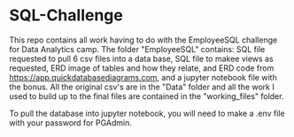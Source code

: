 # SQL-Challenge

This repo contains all work having to do with the EmployeeSQL challenge for Data Analytics camp. The folder "EmployeeSQL" contains: SQL file requested to pull 6 csv files into a data base, SQL file to makee views as requested, ERD image of tables and how they relate,  and ERD code from https://app.quickdatabasediagrams.com, and a jupyter notebook file with the bonus. All the original csv's are in the "Data" folder and all the work I used to build up to the final files are contained in the "working_files" folder.

To pull the database into jupyter notebook, you will need to make a .env file with your password for PGAdmin.